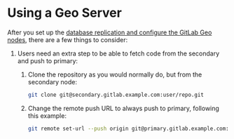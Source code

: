 [//]: # (Please update EE::GitLab::GeoGitAccess::GEO_SERVER_DOCS_URL if this file is moved)

# Using a Geo Server

After you set up the [database replication and configure the GitLab Geo nodes][req],
there are a few things to consider:

1. Users need an extra step to be able to fetch code from the secondary and push
   to primary:

     1. Clone the repository as you would normally do, but from the secondary node:

         ```bash
         git clone git@secondary.gitlab.example.com:user/repo.git
         ```

     1. Change the remote push URL to always push to primary, following this example:

         ```bash
         git remote set-url --push origin git@primary.gitlab.example.com:user/repo.git
         ```

[req]: README.md#setup-instructions
